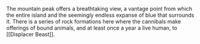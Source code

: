 The mountain peak offers a breathtaking view, a vantage point from which the entire island and the seemingly endless expanse of blue that surrounds it. There is a series of rock formations here where the cannibals make offerings of bound animals, and at least once a year a live human, to [[Displacer Beast]]. 